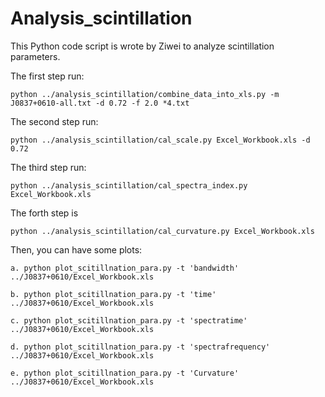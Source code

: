 # Analysis_scintillation
This Python code script is wrote by Ziwei to analyze scintillation parameters. 

The first step run:

    python ../analysis_scintillation/combine_data_into_xls.py -m J0837+0610-all.txt -d 0.72 -f 2.0 *4.txt
    
The second step run:

    python ../analysis_scintillation/cal_scale.py Excel_Workbook.xls -d 0.72
    
The third step run:

    python ../analysis_scintillation/cal_spectra_index.py Excel_Workbook.xls
The forth step is
    
    python ../analysis_scintillation/cal_curvature.py Excel_Workbook.xls
    
Then, you can have some plots:

    a. python plot_scitillnation_para.py -t 'bandwidth' ../J0837+0610/Excel_Workbook.xls
    
    b. python plot_scitillnation_para.py -t 'time' ../J0837+0610/Excel_Workbook.xls
    
    c. python plot_scitillnation_para.py -t 'spectratime' ../J0837+0610/Excel_Workbook.xls
    
    d. python plot_scitillnation_para.py -t 'spectrafrequency' ../J0837+0610/Excel_Workbook.xls
    
    e. python plot_scitillnation_para.py -t 'Curvature' ../J0837+0610/Excel_Workbook.xls
